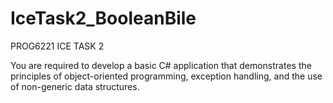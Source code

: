 # IceTask2_BooleanBile

PROG6221
ICE TASK 2

You are required to develop a basic C# application that demonstrates the principles of object-oriented programming, exception handling, and the use of non-generic data structures.

